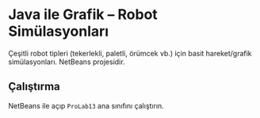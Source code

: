 # Java ile Grafik – Robot Simülasyonları

Çeşitli robot tipleri (tekerlekli, paletli, örümcek vb.) için basit hareket/grafik simülasyonları. NetBeans projesidir.

## Çalıştırma
NetBeans ile açıp `ProLab13` ana sınıfını çalıştırın.

